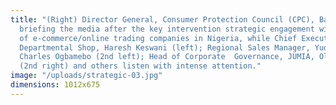 ```yaml
---
title: "(Right) Director General, Consumer Protection Council (CPC), Babatunde Irukera,
  briefing the media after the key intervention strategic engagement with top executives
  of e-commerce/online trading companies in Nigeria, while Chief Executive, Park and Shop
  Departmental Shop, Haresh Keswani (left); Regional Sales Manager, Yudala Limited,
  Charles Ogbamebo (2nd left); Head of Corporate  Governance, JUMIA, Oluwaseyi Oni
  (2nd right) and others listen with intense attention."
image: "/uploads/strategic-03.jpg"
dimensions: 1012x675
---
```


